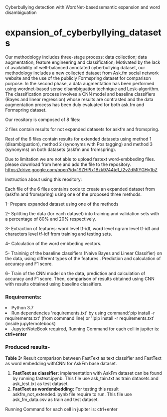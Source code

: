 Cyberbullying detection with WordNet-basedsemantic expansion and word disambiguation

# expansion_of_cyberbyllying_datasets

Our methodology includes three-stage process: data collection; data augmentation, feature engineering and classification; 
Motivated by the lack of availability of well-balanced annotated cyberbullying dataset, our methodology includes a new collected 
dataset from Ask.fm social network website and the use of the publicly Formspring dataset for comparison purpose. 
In the second phase, a data augmentation has been performed using wordnet-based sense disambiguation technique and Lesk-algorithm.  
The classification process involves a CNN model and baseline classifiers (Bayes and linear regression) whose results are contrasted 
and the data augmentation process has been duly evaluated for both ask.fm and Formspring dataset.


Our reository is composed of 8 files: 

 2 files contain results for not expanded datasets for askfm and fromspring.

 Rest of the 6 files contain results for extended datasets using method 1 (disambiguation), method 2 (synonyms with Pos tagging) and method 3 (synonyms) on both datasets (askfm and fromspring).

Due to  limitation we are not able to upload fastext word-embbeding files. please download from here and add the file to the repository.
https://drive.google.com/open?id=1SZHPIx1Bzk9744te1_t2vZdMtYGHy1bZ

Instruction about using this reository:

Each file of the 6 files contains code to create an expanded dataset from (askfm and fromspring) using one of the proposed three methods. 

1- Prepare expanded dataset using one of the methods  

2- Splitting the data (for each dataset) into training and validation sets with a percentage of 80% and 20% respectively.

3- Extraction of features: word level tf-idf, word level ngram level tf-idf and characters level tf-idf from training and testing sets.

4- Calculation of the word embbeding vectors. 

5- Traininig of the baseline classifiers (Naive Bayes and Linear Classifier) on the data, using different types of the features . Prediction and calculation of accuracy and F1 score.

6- Train of the CNN model on the data, prediction and calculation of accuracy and F1 score. Then, comparison of results obtained using CNN with results obtained using baseline classifiers.

<h3>Requirements:</h3>
<li>Python 3.7</li>
<li>Run dependencies 'requirements.txt' by using  command:'pip install -r requirements.txt' (from command line) or '!pip install -r requirements.txt' (inside jupyternotebook)</li>
<li>JupyterNoteBook required, Running Command for each cell in jupiter is: <strong>ctrl+enter</strong></li>


<h3>Produced results-</h3>
<strong>Table 3:</strong> Result comparison between FastText as text classifier and FastText as word embedding withCNN for AskFm base dataset.

<ol>
	<li><strong>FastText as classifier:</strong> implementation with AskFm dataset can be found by running fastext.ipynb. This file use ask_tain.txt as train datasets and ask_test.txt as test dataset.</li>
	<li>
<strong>FastText as wordembedding:</strong>  For testing this result askfm_not_extended.ipynb file require to run. This file use ask_fm_data.csv as train and test dataset.</li>
</ol>

Running Command for each cell in jupiter is: ctrl+enter
